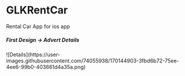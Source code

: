 # GLKRentCar
Rental Car App for  ios app
<h5>First Design -> Advert Details</h5>
![Details](https://user-images.githubusercontent.com/74055938/170144903-3fbd6b72-75ee-4ee6-99b0-403661d4a35a.png)
